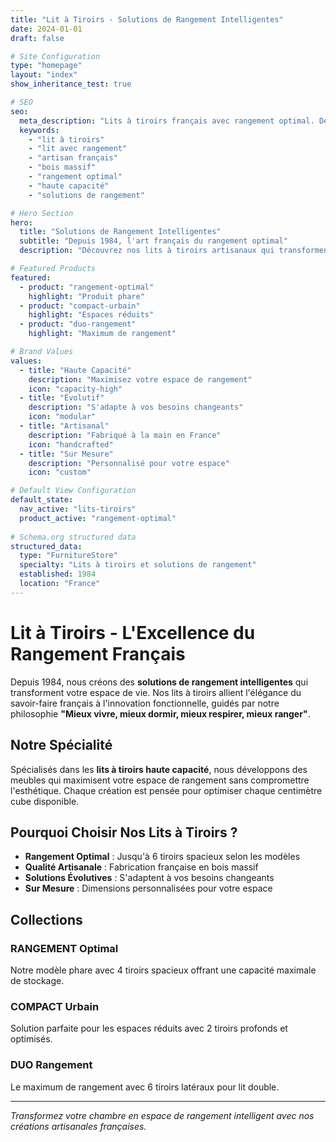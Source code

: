 ```yaml
---
title: "Lit à Tiroirs - Solutions de Rangement Intelligentes"
date: 2024-01-01
draft: false

# Site Configuration
type: "homepage"
layout: "index"
show_inheritance_test: true

# SEO
seo:
  meta_description: "Lits à tiroirs français avec rangement optimal. Depuis 1984, l'excellence artisanale au service de votre espace."
  keywords:
    - "lit à tiroirs"
    - "lit avec rangement"
    - "artisan français"
    - "bois massif"
    - "rangement optimal"
    - "haute capacité"
    - "solutions de rangement"

# Hero Section
hero:
  title: "Solutions de Rangement Intelligentes"
  subtitle: "Depuis 1984, l'art français du rangement optimal"
  description: "Découvrez nos lits à tiroirs artisanaux qui transforment votre espace en solution de rangement élégante et fonctionnelle. Mieux vivre, mieux dormir, mieux respirer, mieux ranger."

# Featured Products
featured:
  - product: "rangement-optimal"
    highlight: "Produit phare"
  - product: "compact-urbain"
    highlight: "Espaces réduits"
  - product: "duo-rangement"
    highlight: "Maximum de rangement"

# Brand Values
values:
  - title: "Haute Capacité"
    description: "Maximisez votre espace de rangement"
    icon: "capacity-high"
  - title: "Évolutif"
    description: "S'adapte à vos besoins changeants"
    icon: "modular"
  - title: "Artisanal"
    description: "Fabriqué à la main en France"
    icon: "handcrafted"
  - title: "Sur Mesure"
    description: "Personnalisé pour votre espace"
    icon: "custom"

# Default View Configuration
default_state:
  nav_active: "lits-tiroirs"
  product_active: "rangement-optimal"
  
# Schema.org structured data
structured_data:
  type: "FurnitureStore"
  specialty: "Lits à tiroirs et solutions de rangement"
  established: 1984
  location: "France"
---
```


# Lit à Tiroirs - L'Excellence du Rangement Français

Depuis 1984, nous créons des **solutions de rangement intelligentes** qui transforment votre espace de vie. Nos lits à tiroirs allient l'élégance du savoir-faire français à l'innovation fonctionnelle, guidés par notre philosophie **"Mieux vivre, mieux dormir, mieux respirer, mieux ranger"**.

## Notre Spécialité

Spécialisés dans les **lits à tiroirs haute capacité**, nous développons des meubles qui maximisent votre espace de rangement sans compromettre l'esthétique. Chaque création est pensée pour optimiser chaque centimètre cube disponible.

## Pourquoi Choisir Nos Lits à Tiroirs ?

- **Rangement Optimal** : Jusqu'à 6 tiroirs spacieux selon les modèles
- **Qualité Artisanale** : Fabrication française en bois massif
- **Solutions Évolutives** : S'adaptent à vos besoins changeants
- **Sur Mesure** : Dimensions personnalisées pour votre espace

## Collections

### RANGEMENT Optimal
Notre modèle phare avec 4 tiroirs spacieux offrant une capacité maximale de stockage.

### COMPACT Urbain  
Solution parfaite pour les espaces réduits avec 2 tiroirs profonds et optimisés.

### DUO Rangement
Le maximum de rangement avec 6 tiroirs latéraux pour lit double.

---

*Transformez votre chambre en espace de rangement intelligent avec nos créations artisanales françaises.*